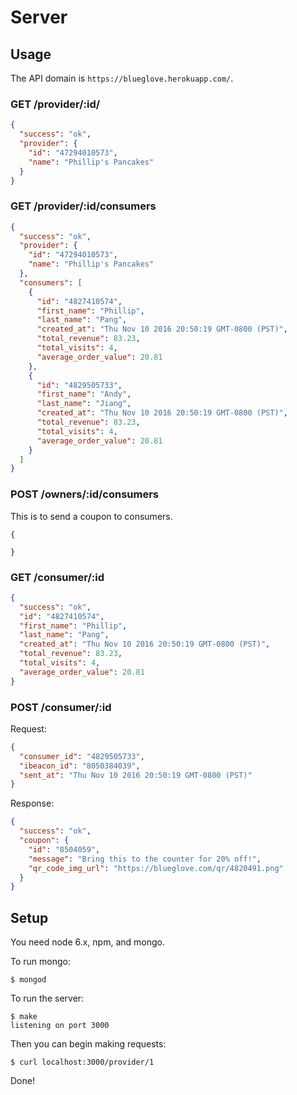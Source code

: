 # Server

## Usage

The API domain is `https://blueglove.herokuapp.com/`.

### GET /provider/:id/

```json
{
  "success": "ok",
  "provider": {
    "id": "47294010573",
    "name": "Phillip's Pancakes"
  }
}
```

### GET /provider/:id/consumers

```json
{
  "success": "ok",
  "provider": {
    "id": "47294010573",
    "name": "Phillip's Pancakes"
  },
  "consumers": [
    {
      "id": "4827410574",
      "first_name": "Phillip",
      "last_name": "Pang",
      "created_at": "Thu Nov 10 2016 20:50:19 GMT-0800 (PST)",
      "total_revenue": 83.23,
      "total_visits": 4,
      "average_order_value": 20.81
    },
    {
      "id": "4829505733",
      "first_name": "Andy",
      "last_name": "Jiang",
      "created_at": "Thu Nov 10 2016 20:50:19 GMT-0800 (PST)",
      "total_revenue": 83.23,
      "total_visits": 4,
      "average_order_value": 20.81
    }
  ]
}
```

### POST /owners/:id/consumers

This is to send a coupon to consumers.

```
{

}
```

### GET /consumer/:id

```json
{
  "success": "ok",
  "id": "4827410574",
  "first_name": "Phillip",
  "last_name": "Pang",
  "created_at": "Thu Nov 10 2016 20:50:19 GMT-0800 (PST)",
  "total_revenue": 83.23,
  "total_visits": 4,
  "average_order_value": 20.81
}
```

### POST /consumer/:id

Request:

```json
{
  "consumer_id": "4829505733",
  "ibeacon_id": "8050384039",
  "sent_at": "Thu Nov 10 2016 20:50:19 GMT-0800 (PST)"
}
```

Response:

```json
{
  "success": "ok",
  "coupon": {
    "id": "8504059",
    "message": "Bring this to the counter for 20% off!",
    "qr_code_img_url": "https://blueglove.com/qr/4820491.png"
  }
}
```

## Setup

You need node 6.x, npm, and mongo.

To run mongo:

```
$ mongod
```

To run the server:

```
$ make
listening on port 3000
```

Then you can begin making requests:

```
$ curl localhost:3000/provider/1
```

Done!